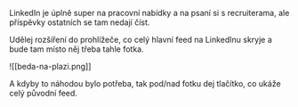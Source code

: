 LinkedIn je úplně super na pracovní nabídky a na psaní si s recruiterama, ale příspěvky ostatních se tam nedají číst.

Udělej rozšíření do prohlížeče, co celý hlavní feed na LinkedInu skryje a bude tam místo něj třeba tahle fotka.

![[beda-na-plazi.png]]

A kdyby to náhodou bylo potřeba, tak pod/nad fotku dej tlačítko, co ukáže celý původní feed.